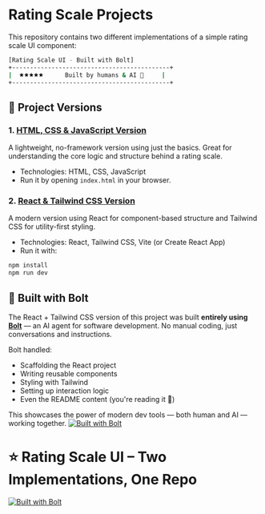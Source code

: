 #  Rating Scale Projects

This repository contains two different implementations of a simple rating scale UI component:
```bash
[Rating Scale UI - Built with Bolt]
+--------------------------------------------+
|  🟊🟊🟊🟊🟊      Built by humans & AI 🤖     |
+--------------------------------------------+
```

## 📁 Project Versions

### 1. [HTML, CSS & JavaScript Version](./html-css-js-version)
A lightweight, no-framework version using just the basics. Great for understanding the core logic and structure behind a rating scale.

- Technologies: HTML, CSS, JavaScript
- Run it by opening `index.html` in your browser.

### 2. [React & Tailwind CSS Version](./react-tailwind-version)
A modern version using React for component-based structure and Tailwind CSS for utility-first styling.

- Technologies: React, Tailwind CSS, Vite (or Create React App)
- Run it with:

```bash
npm install
npm run dev
```
## 🤖 Built with Bolt

The React + Tailwind CSS version of this project was built **entirely using [Bolt](https://bolt.ai)** — an AI agent for software development. No manual coding, just conversations and instructions.

Bolt handled:

- Scaffolding the React project
- Writing reusable components
- Styling with Tailwind
- Setting up interaction logic
- Even the README content (you're reading it 👀)

This showcases the power of modern dev tools — both human and AI — working together.
[![Built with Bolt](https://img.shields.io/badge/Built%20with-Bolt⚡-purple?style=for-the-badge)](https://bolt.ai)
# ⭐️ Rating Scale UI – Two Implementations, One Repo

[![Built with Bolt](https://img.shields.io/badge/Built%20with-Bolt⚡-purple?style=for-the-badge)](https://bolt.ai)

